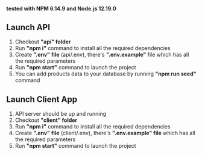 #### tested with NPM 6.14.9 and Node.js 12.19.0

## Launch API
1. Checkout **"api" folder**
2. Run **"npm i"** command to install all the required dependencies
3. Create **".env" file** (api/.env), there's **".env.example"** file which has all the required parameters
4. Run **"npm start"** command to launch the project
5. You can add products data to your database by running **"npm run seed"** command



## Launch Client App
1. API server should be up and running
2. Checkout **"client" folder**
3. Run **"npm i"** command to install all the required dependencies
4. Create **".env" file** (client/.env), there's **".env.example" file** which has all the required parameters
5. Run **"npm start"** command to launch the project
